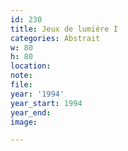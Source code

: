 ```yaml
---
id: 230
title: Jeux de lumiére I
categories: Abstrait
w: 80
h: 80
location:
note:
file:
year: '1994'
year_start: 1994
year_end:
image:

---
```

